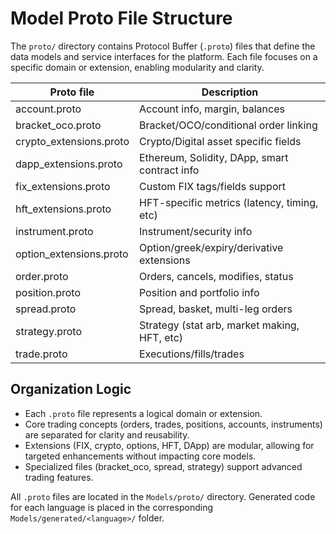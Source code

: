 # Model Proto File Structure

The `proto/` directory contains Protocol Buffer (`.proto`) files that define the data models and service interfaces for the platform. Each file focuses on a specific domain or extension, enabling modularity and clarity.

| Proto file              | Description                                      |
|-------------------------|--------------------------------------------------|
| account.proto           | Account info, margin, balances                   |
| bracket_oco.proto       | Bracket/OCO/conditional order linking            |
| crypto_extensions.proto | Crypto/Digital asset specific fields             |
| dapp_extensions.proto   | Ethereum, Solidity, DApp, smart contract info    |
| fix_extensions.proto    | Custom FIX tags/fields support                   |
| hft_extensions.proto    | HFT-specific metrics (latency, timing, etc)      |
| instrument.proto        | Instrument/security info                         |
| option_extensions.proto | Option/greek/expiry/derivative extensions        |
| order.proto             | Orders, cancels, modifies, status                |
| position.proto          | Position and portfolio info                      |
| spread.proto            | Spread, basket, multi-leg orders                 |
| strategy.proto          | Strategy (stat arb, market making, HFT, etc)     |
| trade.proto             | Executions/fills/trades                          |

## Organization Logic
- Each `.proto` file represents a logical domain or extension.
- Core trading concepts (orders, trades, positions, accounts, instruments) are separated for clarity and reusability.
- Extensions (FIX, crypto, options, HFT, DApp) are modular, allowing for targeted enhancements without impacting core models.
- Specialized files (bracket_oco, spread, strategy) support advanced trading features.

All `.proto` files are located in the `Models/proto/` directory. Generated code for each language is placed in the corresponding `Models/generated/<language>/` folder.